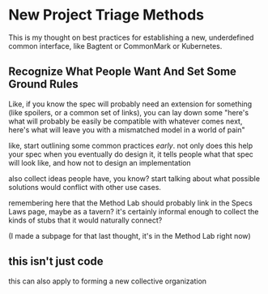 # New Project Triage Methods

This is my thought on best practices for establishing a new, underdefined common interface, like Bagtent or CommonMark or Kubernetes.

## Recognize What People Want And Set Some Ground Rules

Like, if you know the spec will probably need an extension for something (like spoilers, or a common set of links), you can lay down some "here's what will probably be easily be compatible with whatever comes next, here's what will leave you with a mismatched model in a world of pain"

like, start outlining some common practices *early*. not only does this help your spec when you eventually do design it, it tells people what that spec will look like, and how not to design an implementation

also collect ideas people have, you know? start talking about what possible solutions would conflict with other use cases.

remembering here that the Method Lab should probably link in the Specs Laws page, maybe as a tavern? it's certainly informal enough to collect the kinds of stubs that it would naturally connect?

(I made a subpage for that last thought, it's in the Method Lab right now)

## this isn't just code

this can also apply to forming a new collective organization
